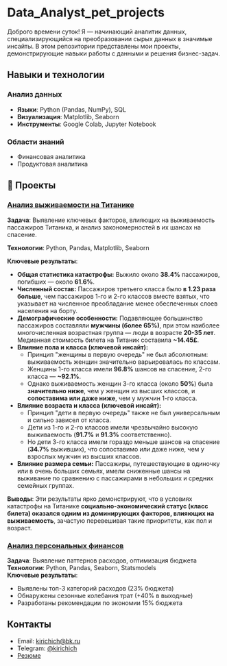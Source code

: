# Data_Analyst_pet_projects
Доброго времени суток! Я — начинающий аналитик данных, специализирующийся на преобразовании сырых данных в значимые инсайты. В этом репозитории представлены мои проекты, демонстрирующие навыки работы с данными и решения бизнес-задач.

## Навыки и технологии
### **Анализ данных**
- **Языки**: Python (Pandas, NumPy), SQL
- **Визуализация**: Matplotlib, Seaborn
- **Инструменты**: Google Colab, Jupyter Notebook

### **Области знаний**
- Финансовая аналитика
- Продуктовая аналитика

## 📂 Проекты

### [Анализ выживаемости на Титанике](https://github.com/kirichich1/-Data_Analyst_pet_projects/tree/main/titanic_project)

**Задача**: Выявление ключевых факторов, влияющих на выживаемость пассажиров Титаника, и анализ закономерностей в их шансах на спасение.

**Технологии**: Python, Pandas, Matplotlib, Seaborn

**Ключевые результаты**:
*   **Общая статистика катастрофы:** Выжило около **38.4%** пассажиров, погибших — около **61.6%**.
*   **Численный состав:** Пассажиров третьего класса было **в 1.23 раза больше**, чем пассажиров 1-го и 2-го классов вместе взятых, что указывает на численное преобладание менее обеспеченных слоев населения на борту.
*   **Демографические особенности:** Подавляющее большинство пассажиров составляли **мужчины (более 65%)**, при этом наиболее многочисленная возрастная группа — люди в возрасте **20-35 лет**. Медианная стоимость билета на Титаник составила **~14.45£**.
*   **Влияние пола и класса (ключевой инсайт):**
    *   Принцип "женщины в первую очередь" не был абсолютным: выживаемость женщин значительно варьировалась по классам.
    *   Женщины 1-го класса имели **96.8%** шансов на спасение, 2-го класса — **~92.1%**.
    *   Однако выживаемость женщин 3-го класса (около **50%**) была **значительно ниже**, чем у женщин из высших классов, и **сопоставима или даже ниже**, чем у мужчин 1-го класса.
*   **Влияние возраста и класса (ключевой инсайт):**
    *   Принцип "дети в первую очередь" также не был универсальным и сильно зависел от класса.
    *   Дети из 1-го и 2-го классов имели чрезвычайно высокую выживаемость (**91.7%** и **91.3%** соответственно).
    *   Но дети 3-го класса имели гораздо меньше шансов на спасение (**34.7%** выживших), что сопоставимо или даже ниже, чем у взрослых мужчин из высших классов.
*   **Влияние размера семьи:** Пассажиры, путешествующие в одиночку или в очень больших семьях, имели сниженные шансы на выживание по сравнению с пассажирами в небольших и средних семейных группах.

**Выводы**: Эти результаты ярко демонстрируют, что в условиях катастрофы на Титанике **социально-экономический статус (класс билета) оказался одним из доминирующих факторов, влияющих на выживаемость**, зачастую перевешивая такие приоритеты, как пол и возраст.

### [Анализ персональных финансов](https://github.com/kirichich1/-Data_Analyst_pet_projects/tree/main/personal_finance_analysis)

**Задача**: Выявление паттернов расходов, оптимизация бюджета  
**Технологии**: Python, Pandas, Seaborn, Statsmodels  
**Ключевые результаты**:
- Выявлены топ-3 категорий расходов (23% бюджета)
- Обнаружены сезонные колебания трат (+40% в выходные)
- Разработаны рекомендации по экономии 15% бюджета

## Контакты
- Email: kirichich@bk.ru
- Telegram: [@kirichich](https://t.me/kirichich)
- [Резюме](https://hh.ru/resume/9bffa76aff0ddaa9270039ed1f53714742447a)
